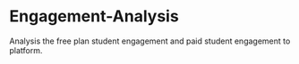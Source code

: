 # Engagement-Analysis
Analysis the free plan student engagement and paid student engagement to platform.
